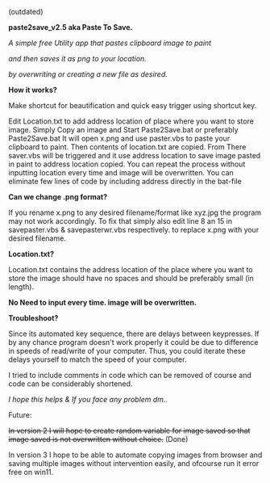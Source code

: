 (outdated)


**paste2save_v2.5 aka Paste To Save.**

*A simple free Utility app that pastes clipboard image to paint*

*and then saves it as png to your location.*

*by overwriting or creating a new file as desired.*

**How it works?**

Make shortcut for beautification and quick easy trigger using shortcut key.

Edit Location.txt to add address location of place where you want to store image.
Simply Copy an image and Start Paste2Save.bat or preferably Paste2Save.bat 
It will open x.png and use paster.vbs to paste your clipboard to paint.
Then contents of location.txt are copied.
From There saver.vbs will be triggered and it use address location to save
image pasted in paint to address location copied.
You can repeat the process without inputting location every time
and image will be overwritten.
You can eliminate few lines of code by including address directly in the bat-file

**Can we change .png format?**

If you rename x.png to any desired filename/format like xyz.jpg
the program may not work accordingly.
To fix that simply also edit line 8 an 15 in savepaster.vbs & savepasterwr.vbs respectively.
to replace x.png with your desired filename.

**Location.txt?**

Location.txt contains the address location 
of the place where you want to store the image
should have no spaces
and should be preferably small (in length).

**No Need to input every time. image will be overwritten.**

**Troubleshoot?**

Since its automated key sequence, 
there are delays between keypresses.
If by any chance program doesn't work properly 
it could be due to difference in speeds of read/write of your computer.
Thus, you could iterate these delays yourself to match the speed of your computer.

I tried to include comments in code which can be removed of course
and code can be considerably shortened.

*I hope this helps & If you face any problem dm..*

Future:

~~In version 2 I will hope to create random variable for image saved so that image saved is not overwritten without choice.~~ (Done)

In version 3 I hope to be able to automate copying images from browser and saving multiple images without intervention easily, and ofcourse run it error free on win11.

